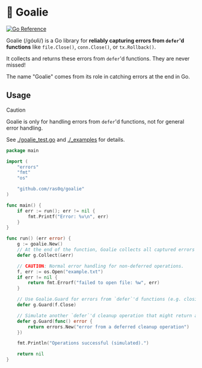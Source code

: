 # 🥅 Goalie

[![Go Reference](https://pkg.go.dev/badge/github.com/ras0q/goalie.svg)](https://pkg.go.dev/github.com/ras0q/goalie)

Goalie (/góʊli/) is a Go library for **reliably capturing errors from `defer`'d functions** like `file.Close()`, `conn.Close()`, or `tx.Rollback()`.

It collects and returns these errors from `defer`'d functions. They are never missed!

The name "Goalie" comes from its role in catching errors at the end in Go.

## Usage

> [!CAUTION]
> Goalie is only for handling errors from `defer`'d functions, not for general error handling.

See [./goalie_test.go](./goalie_test.go) and [./_examples](./_examples) for details.

```go
package main

import (
	"errors"
	"fmt"
	"os"

	"github.com/ras0q/goalie"
)

func main() {
	if err := run(); err != nil {
		fmt.Printf("Error: %v\n", err)
	}
}

func run() (err error) {
	g := goalie.New()
    // At the end of the function, Goalie collects all captured errors
	defer g.Collect(&err)

	// CAUTION: Normal error handling for non-deferred operations.
	f, err := os.Open("example.txt")
	if err != nil {
		return fmt.Errorf("failed to open file: %w", err)
	}

	// Use Goalie.Guard for errors from `defer`'d functions (e.g. closing a file)
	defer g.Guard(f.Close)

	// Simulate another `defer`'d cleanup operation that might return an error
	defer g.Guard(func() error {
		return errors.New("error from a deferred cleanup operation")
	})

	fmt.Println("Operations successful (simulated).")

	return nil
}
```
